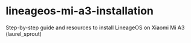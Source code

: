 # lineageos-mi-a3-installation
Step-by-step guide and resources to install LineageOS on Xiaomi Mi A3 (laurel_sprout)
